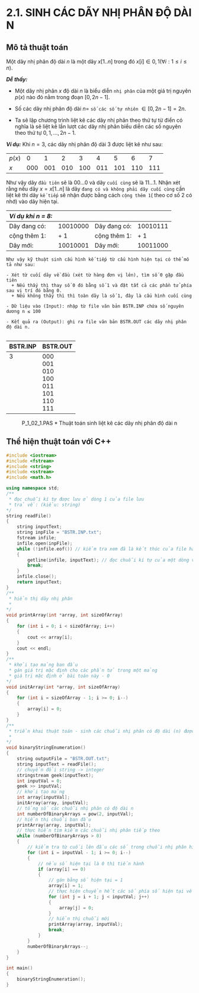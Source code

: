 # 2.1. SINH CÁC DÃY NHỊ PHÂN ĐỘ DÀI N

## Mô tả thuật toán

Một dãy nhị phân độ dài $n$ là một dãy $x[1..n]$ trong đó $x[i] ∈ {0, 1} (∀i : 1 ≤ i ≤ n)$.

**_Dễ thấy:_**

-   Một dãy nhị phân $x$ độ dài $n$ là biểu diễn `nhị phân` của một giá trị nguyên $p(x)$ nào đó
    nằm trong đoạn $[0, 2n - 1]$.

-   Số các dãy nhị phân độ dài $n =$ `số các số tự nhiên` $∈ [0, 2n - 1] = 2n$.

-   Ta sẽ lập chương trình liệt kê các dãy nhị phân theo thứ tự từ điển có nghĩa là sẽ liệt kê lần lượt các dãy nhị phân biểu diễn các số nguyên theo thứ tự $0, 1, ..., 2n -1$.

**_Ví dụ:_** Khi $n = 3$, các dãy nhị phân độ dài 3 được liệt kê như sau:

|        |     |     |     |     |     |     |     |     |
| ------ | --- | --- | --- | --- | --- | --- | --- | --- |
| $p(x)$ | 0   | 1   | 2   | 3   | 4   | 5   | 6   | 7   |
| $x$    | 000 | 001 | 010 | 100 | 011 | 101 | 110 | 111 |

Như vậy dãy `đầu tiên` sẽ là $00...0$ và dãy `cuối cùng` sẽ là $11...1$. Nhận xét rằng nếu dãy $x = x[1..n]$ là dãy `đang có và không phải dãy cuối cùng` cần liệt kê thì dãy `kế tiếp` sẽ nhận được bằng cách `cộng thêm 1`( theo cơ số 2 có nhớ) vào dãy hiện tại.

| **_Ví dụ khi n = 8:_** |            |              |            |
| ---------------------- | ---------- | ------------ | ---------- |
| Dãy đang có:           | $10010000$ | Dãy đang có: | $10010111$ |
| cộng thêm 1:           | + 1        | cộng thêm 1: | + 1        |
| Dãy mới:               | 10010001   | Dãy mới:     | 10011000   |

```
Như vậy kỹ thuật sinh cấu hình kế tiếp từ cấu hình hiện tại có thể mô tả như sau:

- Xét từ cuối dãy về đầu (xét từ hàng đơn vị lên), tìm số 0 gặp đầu tiên
  + Nếu thấy thì thay số 0 đó bằng số 1 và đặt tất cả các phần tử phía sau vị trí đó bằng 0.
  + Nếu không thấy thì thì toàn dãy là số 1, đây là cấu hình cuối cùng

- Dữ liệu vào (Input): nhập từ file văn bản BSTR.INP chứa số nguyên dương n ≤ 100

- Kết quả ra (Output): ghi ra file văn bản BSTR.OUT các dãy nhị phân độ dài n.
```

<div style="width:100%;display: flex; justify-content: center">
    <table style="display:inline-block;">
    <thead>
        <th>BSTR.INP</th>
        <th>BSTR.OUT</th>
    </thead>
    <tbody>
        <tr>
            <td style="vertical-align: top;">3</td>
            <td>000<br>001<br>010<br>100<br>011<br>101<br>110<br>111</td>
        </tr>
    </tbody>
    </table>
</div>

<center>
P_1_02_1.PAS * Thuật toán sinh liệt kê các dãy nhị phân độ dài n
</center>

## Thể hiện thuật toán với C++

```cpp
#include <iostream>
#include <fstream>
#include <string>
#include <sstream>
#include <math.h>

using namespace std;
/**
 * đọc chuỗi kí tự được lưu ở dòng 1 của file lưu
 * trả về: (kiểu: string)
*/
string readFile()
{
    string inputText;
    string inpFile = "BSTR.INP.txt";
    fstream infile;
    infile.open(inpFile);
    while (!infile.eof()) // kiểm tra xem đã là kết thúc của file hay chưa
    {
        getline(infile, inputText); // đọc chuỗi kí tự của một dòng và lưu vào biến được chỉ định
        break;
    }
    infile.close();
    return inputText;
}
/**
 * hiển thị dãy nhị phân
 *
*/
void printArray(int *array, int sizeOfArray)
{
    for (int i = 0; i < sizeOfArray; i++)
    {
        cout << array[i];
    }
    cout << endl;
}
/**
 * khởi tạo mảng ban đầu
 * gán giá trị mặc định cho các phần tử trong một mảng
 * giá trị mặc định ở bài toán này - 0
*/
void initArray(int *array, int sizeOfArray)
{
    for (int i = sizeOfArray - 1; i >= 0; i--)
    {
        array[i] = 0;
    }
}
/**
 * triển khai thuật toán - sinh các chuỗi nhị phân có độ dài (n) được lưu trong file
 *
*/
void binaryStringEnumeration()
{
    string outputFile = "BSTR.OUT.txt";
    string inputText = readFile();
    // chuyển đổi string -> integer
    stringstream geek(inputText);
    int inputVal = 0;
    geek >> inputVal;
    // khởi tạo mảng
    int array[inputVal];
    initArray(array, inputVal);
    // tổng số các chuỗi nhị phân có độ dài n
    int numberOfBinaryArrays = pow(2, inputVal);
    // hiển thị chuổi ban đầu
    printArray(array, inputVal);
    // thực hiển tìm kiếm các chuỗi nhị phân tiếp theo
    while (numberOfBinaryArrays > 0)
    {
        // kiểm tra từ cuối lên đầu các số trong chuỗi nhị phân hiện tại
        for (int i = inputVal - 1; i >= 0; i--)
        {
            // nếu số hiện tại là 0 thì tiến hành
            if (array[i] == 0)
            {
                // gán bằng số hiện tại = 1
                array[i] = 1;
                // thực hiện chuyển hết các số phía số hiện tại về = 0 (vị trí: i + 1 --> vị trí cuối cùng của chuỗi)
                for (int j = i + 1; j < inputVal; j++)
                {
                    array[j] = 0;
                }
                // hiển thị chuỗi mới
                printArray(array, inputVal);
                break;
            }
        }
        numberOfBinaryArrays--;
    }
}

int main()
{
    binaryStringEnumeration();
}
```
